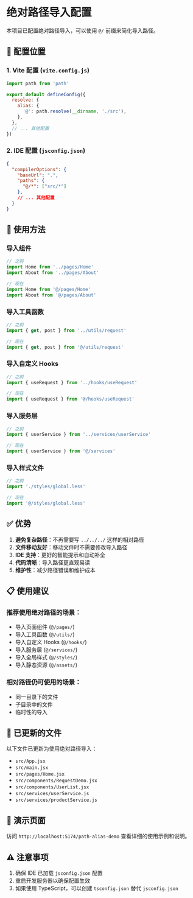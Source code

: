 # 绝对路径导入配置

本项目已配置绝对路径导入，可以使用 `@/` 前缀来简化导入路径。

## 📁 配置位置

### 1. Vite 配置 (`vite.config.js`)

```javascript
import path from 'path'

export default defineConfig({
  resolve: {
    alias: {
      '@': path.resolve(__dirname, './src'),
    },
  },
  // ... 其他配置
})
```

### 2. IDE 配置 (`jsconfig.json`)

```json
{
  "compilerOptions": {
    "baseUrl": ".",
    "paths": {
      "@/*": ["src/*"]
    },
    // ... 其他配置
  }
}
```

## 🚀 使用方法

### 导入组件
```javascript
// 之前
import Home from '../pages/Home'
import About from '../pages/About'

// 现在
import Home from '@/pages/Home'
import About from '@/pages/About'
```

### 导入工具函数
```javascript
// 之前
import { get, post } from '../utils/request'

// 现在
import { get, post } from '@/utils/request'
```

### 导入自定义 Hooks
```javascript
// 之前
import { useRequest } from '../hooks/useRequest'

// 现在
import { useRequest } from '@/hooks/useRequest'
```

### 导入服务层
```javascript
// 之前
import { userService } from '../services/userService'

// 现在
import { userService } from '@/services'
```

### 导入样式文件
```javascript
// 之前
import './styles/global.less'

// 现在
import '@/styles/global.less'
```

## ✅ 优势

1. **避免复杂路径**：不再需要写 `../../../` 这样的相对路径
2. **文件移动友好**：移动文件时不需要修改导入路径
3. **IDE 支持**：更好的智能提示和自动补全
4. **代码清晰**：导入路径更直观易读
5. **维护性**：减少路径错误和维护成本

## 📋 使用建议

### 推荐使用绝对路径的场景：
- 导入页面组件 (`@/pages/`)
- 导入工具函数 (`@/utils/`)
- 导入自定义 Hooks (`@/hooks/`)
- 导入服务层 (`@/services/`)
- 导入全局样式 (`@/styles/`)
- 导入静态资源 (`@/assets/`)

### 相对路径仍可使用的场景：
- 同一目录下的文件
- 子目录中的文件
- 临时性的导入

## 🔧 已更新的文件

以下文件已更新为使用绝对路径导入：

- `src/App.jsx`
- `src/main.jsx`
- `src/pages/Home.jsx`
- `src/components/RequestDemo.jsx`
- `src/components/UserList.jsx`
- `src/services/userService.js`
- `src/services/productService.js`

## 🎯 演示页面

访问 `http://localhost:5174/path-alias-demo` 查看详细的使用示例和说明。

## ⚠️ 注意事项

1. 确保 IDE 已加载 `jsconfig.json` 配置
2. 重启开发服务器以确保配置生效
3. 如果使用 TypeScript，可以创建 `tsconfig.json` 替代 `jsconfig.json` 